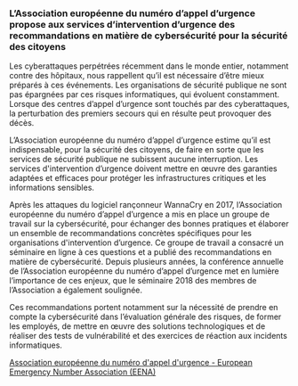 ### L’Association européenne du numéro d’appel d’urgence propose aux services d’intervention d’urgence des recommandations en matière de cybersécurité pour la sécurité des citoyens

Les cyberattaques perpétrées récemment dans le monde entier, notamment contre des hôpitaux, nous rappellent qu’il est nécessaire d’être mieux préparés à ces événements. Les organisations de sécurité publique ne sont pas épargnées par ces risques informatiques, qui évoluent constamment. Lorsque des centres d’appel d’urgence sont touchés par des cyberattaques, la perturbation des premiers secours qui en résulte peut provoquer des décès.

L’Association européenne du numéro d’appel d’urgence estime qu’il est indispensable, pour la sécurité des citoyens, de faire en sorte que les services de sécurité publique ne subissent aucune interruption. Les services d'intervention d’urgence doivent mettre en œuvre des garanties adaptées et efficaces pour protéger les infrastructures critiques et les informations sensibles.

Après les attaques du logiciel rançonneur WannaCry en 2017, l’Association européenne du numéro d’appel d’urgence a mis en place un groupe de travail sur la cybersécurité, pour échanger des bonnes pratiques et élaborer un ensemble de recommandations concrètes spécifiques pour les organisations d'intervention d’urgence. Ce groupe de travail a consacré un séminaire en ligne à ces questions et a publié des recommandations en matière de cybersécurité. Depuis plusieurs années, la conférence annuelle de l’Association européenne du numéro d’appel d’urgence met en lumière l’importance de ces enjeux, que le séminaire 2018 des membres de l’Association a également soulignée.

Ces recommandations portent notamment sur la nécessité de prendre en compte la cybersécurité dans l’évaluation générale des risques, de former les employés, de mettre en œuvre des solutions technologiques et de réaliser des tests de vulnérabilité et des exercices de réaction aux incidents informatiques.

[Association européenne du numéro d'appel d'urgence - European Emergency Number Association (EENA)](https://eena.org/)
